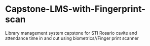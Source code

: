 # Capstone-LMS-with-Fingerprint-scan

Library management system capstone for STI Rosario cavite and attendance time in and out using biometrics//Finger print scanner
